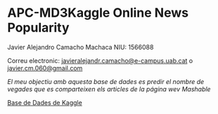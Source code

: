 # APC-MD3Kaggle Online News Popularity

Javier Alejandro Camacho Machaca  NIU: 1566088

Correu electronic: javieralejandr.camacho@e-campus.uab.cat o javier.cm.060@gmail.com

_El meu objectiu amb aquesta base de dades es predir el nombre de vegades que es comparteixen els articles de la página wev Mashable_

[Base de Dades de Kaggle](https://www.kaggle.com/srikaranelakurthy/online-news-popularity)
